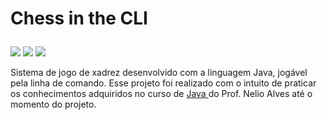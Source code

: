 <h1>
  <p >Chess in the CLI</p>
</h1>

![](https://img.shields.io/badge/-Em%20desenvolvimento-green?fstyle=for-the-badge&label=status)
![](https://img.shields.io/github/last-commit/tiaggofg/chess-system-project)
![](https://img.shields.io/github/license/tiaggofg/chess-system-project?color=yellowgreen)

<p>Sistema de jogo de xadrez desenvolvido com a linguagem Java, jogável pela linha de comando. Esse projeto foi realizado com o intuito de praticar os conhecimentos adquiridos no curso de <a href = "https://www.udemy.com/course/java-curso-completo"> Java </a> do Prof. Nelio Alves até o momento do projeto.</p>
